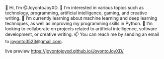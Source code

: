 
👋 Hi, I’m @JoyontoJoyXD.
👀 I’m interested in various topics such as technology, programming, artificial intelligence, gaming, and creative writing.
🌱 I’m currently learning about machine learning and deep learning techniques, as well as improving my programming skills in Python.
💞️ I’m looking to collaborate on projects related to artificial intelligence, software development, or creative writing.
📫 You can reach me by sending an email to joyonto3523@gmail.com.
<!---
JoyontoJoyXD/JoyontoJoyXD is a ✨ special ✨ repository because its `README.md` (this file) appears on your GitHub profile.
You can click the Preview link to take a look at your changes.
--->

live preview
https://joyontojoyxd.github.io/JoyontoJoyXD/
